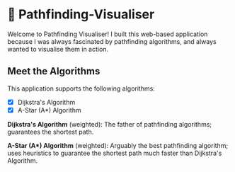# 🚀 Pathfinding-Visualiser

Welcome to Pathfinding Visualiser! I built this web-based application because I was always fascinated by pathfinding algorithms, and always wanted to visualise them in action.

## Meet the Algorithms

This application supports the following algorithms:

- [x] Dijkstra's Algorithm
- [x] A-Star (A*) Algorithm

**Dijkstra's Algorithm** (weighted): The father of pathfinding algorithms; guarantees the shortest path.

**A-Star (A\*) Algorithm** (weighted): Arguably the best pathfinding algorithm; uses heuristics to guarantee the shortest path much faster than Dijkstra's Algorithm.

